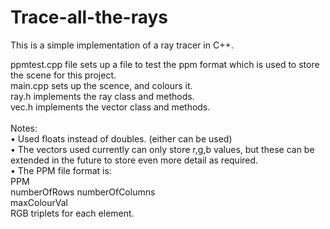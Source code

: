 # Trace-all-the-rays

This is a simple implementation of a ray tracer in C++.<br />

ppmtest.cpp file sets up a file to test the ppm format which is used to store the scene for this project.<br />
main.cpp sets up the scence, and colours it.<br />
ray.h implements the ray class and methods.<br />
vec.h implements the vector class and methods.<br />
<br />
Notes:<br />
• Used floats instead of doubles. (either can be used)<br />
• The vectors used currently can only store r,g,b values, but these can be extended in the future to store even more detail as required.<br />
• The PPM file format is:<br />
PPM<br />
numberOfRows numberOfColumns<br />
maxColourVal<br />
RGB triplets for each element.<br />
